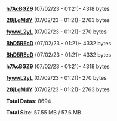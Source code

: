 [**h7AcBGZ9**](/data/h7AcBGZ9.txt) (07/02/23 - 01:21)- 4318 bytes

[**28jLgMdY**](/data/28jLgMdY.txt) (07/02/23 - 01:21)- 2763 bytes

[**fywwL2yL**](/data/fywwL2yL.txt) (07/02/23 - 01:21)- 270 bytes

[**BhD5REcD**](/data/BhD5REcD.txt) (07/02/23 - 01:21)- 4332 bytes

[**BhD5REcD**](/data/BhD5REcD.txt) (07/02/23 - 01:21)- 4332 bytes

[**h7AcBGZ9**](/data/h7AcBGZ9.txt) (07/02/23 - 01:21)- 4318 bytes

[**fywwL2yL**](/data/fywwL2yL.txt) (07/02/23 - 01:21)- 270 bytes

[**28jLgMdY**](/data/28jLgMdY.txt) (07/02/23 - 01:21)- 2763 bytes

**Total Datas**: 8694

**Total Size**: 57.55 MB / 57.6 MB